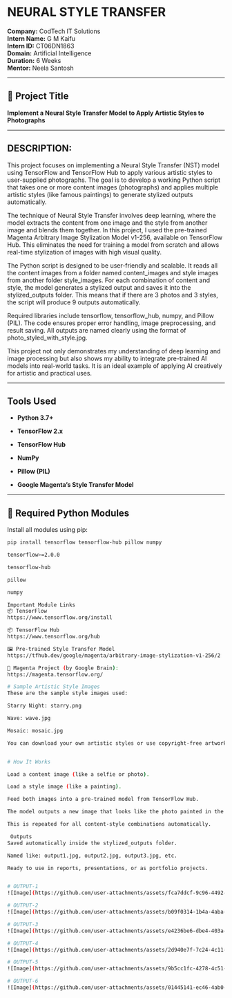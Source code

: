 #  NEURAL STYLE TRANSFER  

**Company:** CodTech IT Solutions  
**Intern Name:** G M Kaifu  
**Intern ID:** CT06DN1863  
**Domain:** Artificial Intelligence  
**Duration:** 6 Weeks  
**Mentor:** Neela Santosh  

---

## 📌 Project Title  
**Implement a Neural Style Transfer Model to Apply Artistic Styles to Photographs**

---

##  DESCRIPTION:

This project focuses on implementing a Neural Style Transfer (NST) model using TensorFlow and TensorFlow Hub to apply various artistic styles to user-supplied photographs. The goal is to develop a working Python script that takes one or more content images (photographs) and applies multiple artistic styles (like famous paintings) to generate stylized outputs automatically.

The technique of Neural Style Transfer involves deep learning, where the model extracts the content from one image and the style from another image and blends them together. In this project, I used the pre-trained Magenta Arbitrary Image Stylization Model v1-256, available on TensorFlow Hub. This eliminates the need for training a model from scratch and allows real-time stylization of images with high visual quality.

The Python script is designed to be user-friendly and scalable. It reads all the content images from a folder named content_images and style images from another folder style_images. For each combination of content and style, the model generates a stylized output and saves it into the stylized_outputs folder. This means that if there are 3 photos and 3 styles, the script will produce 9 outputs automatically.

Required libraries include tensorflow, tensorflow_hub, numpy, and Pillow (PIL). The code ensures proper error handling, image preprocessing, and result saving. All outputs are named clearly using the format of photo_styled_with_style.jpg.

This project not only demonstrates my understanding of deep learning and image processing but also shows my ability to integrate pre-trained AI models into real-world tasks. It is an ideal example of applying AI creatively for artistic and practical uses.


---

##  Tools Used  
- **Python 3.7+**
 
- **TensorFlow 2.x**
    
- **TensorFlow Hub**
   
- **NumPy**
  
- **Pillow (PIL)**
  
- **Google Magenta’s Style Transfer Model**

---

## 🔌 Required Python Modules

Install all modules using pip:

```bash
pip install tensorflow tensorflow-hub pillow numpy

tensorflow>=2.0.0

tensorflow-hub

pillow

numpy

Important Module Links
📦 TensorFlow
https://www.tensorflow.org/install

📦 TensorFlow Hub
https://www.tensorflow.org/hub

🖼️ Pre-trained Style Transfer Model
https://tfhub.dev/google/magenta/arbitrary-image-stylization-v1-256/2

🧠 Magenta Project (by Google Brain):
https://magenta.tensorflow.org/

# Sample Artistic Style Images
These are the sample style images used:

Starry Night: starry.png

Wave: wave.jpg

Mosaic: mosaic.jpg

You can download your own artistic styles or use copyright-free artworks.


# How It Works

Load a content image (like a selfie or photo).

Load a style image (like a painting).

Feed both images into a pre-trained model from TensorFlow Hub.

The model outputs a new image that looks like the photo painted in the style.

This is repeated for all content-style combinations automatically.

 Outputs
Saved automatically inside the stylized_outputs folder.

Named like: output1.jpg, output2.jpg, output3.jpg, etc.

Ready to use in reports, presentations, or as portfolio projects.


# OUTPUT-1
![Image](https://github.com/user-attachments/assets/fca7ddcf-9c96-4492-ba73-3842a5055a35)

# OUTPUT-2
![Image](https://github.com/user-attachments/assets/b09f0314-1b4a-4aba-bd06-700dd2e715d3)

# OUTPUT-3
![Image](https://github.com/user-attachments/assets/e4236be6-dbe4-403a-8d9e-90c33996b03a)

# OUTPUT-4
![Image](https://github.com/user-attachments/assets/2d940e7f-7c24-4c11-9878-784ec105c9b8)

# OUTPUT-5
![Image](https://github.com/user-attachments/assets/9b5cc1fc-4278-4c51-82b2-b11676da5780)

# OUTPUT-6
![Image](https://github.com/user-attachments/assets/01445141-ec46-4ab0-b642-33956977e695)
